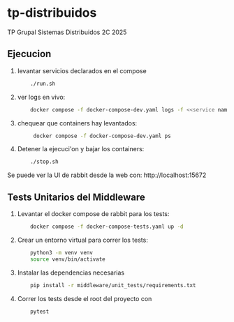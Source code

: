 # tp-distribuidos
TP Grupal Sistemas Distribuidos 2C 2025

## Ejecucion
1. levantar servicios declarados en el compose
    ```bash
        ./run.sh
    ```

2. ver logs en vivo:
    ```bash
        docker compose -f docker-compose-dev.yaml logs -f <<service name>>
    ```
3. chequear que containers hay levantados:
   ```bash
        docker compose -f docker-compose-dev.yaml ps
    ```

4. Detener la ejecuci'on y bajar los containers:
    ```bash
        ./stop.sh
    ```

Se puede ver la UI de rabbit desde la web con: http://localhost:15672

## Tests Unitarios del Middleware
1. Levantar el docker compose de rabbit para los tests:
    ```bash
        docker compose -f docker-compose-tests.yaml up -d
    ```
2. Crear un entorno virtual para correr los tests: 
    ```bash
        python3 -m venv venv
        source venv/bin/activate
    ```
3. Instalar las dependencias necesarias
    ```bash
        pip install -r middleware/unit_tests/requirements.txt
    ```
4. Correr los tests desde el root del proyecto con
    ```bash
        pytest
    ```